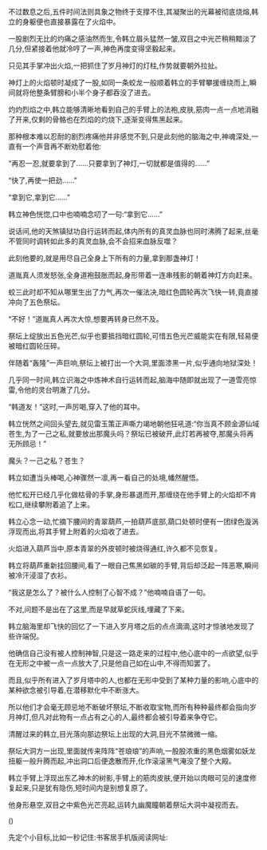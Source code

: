 
不过数息之后,五件时间法则具象之物终于支撑不住,其凝聚出的光幕被彻底烧熔,韩立的身躯便也直接暴露在了火焰中。

一股剧烈无比的灼痛之感油然而生,令韩立眉头猛然一皱,双目之中光芒稍稍黯淡了几分,但紧接着他就冷哼了一声,神色再度变得坚毅起来。

只见其手掌冲出火焰,一把抓住了岁月神灯的灯柱,作势就要朝外拉扯。

神灯上的火焰顿时凝成了一股,如同一条蛟龙一般顺着韩立的手臂攀援缠绕而上,瞬间就将他整条臂膀和小半个身子都吞没了进去。

灼灼烈焰之中,韩立能够清晰地看到自己的手臂上的法袍,皮肤,筋肉一点一点地消融了开来,仅剩的骨骼也在烈焰的灼烧下,逐渐变得焦黑起来。

那种根本难以忍耐的剧烈疼痛他并非感觉不到,只是此刻他的脑海之中,神魂深处,一直有一个声音再不断劝慰着他:

“再忍一忍,就要拿到了……只要拿到了神灯,一切就都是值得的……”

“快了,再使一把劲……”

“拿到它,拿到它……”

韩立神色恍惚,口中也喃喃念叨了一句:“拿到它……”

说话间,他的天煞镇狱功自行运转而起,体内所有的真灵血脉也同时沸腾了起来,丝毫不管同时调转如此多的真灵血脉,会不会招来血脉反噬？

此刻他要的,就是用尽自己全身上下所有的力量,拿到那盏神灯！

道胤真人须发怒张,全身道袍鼓胀而起,身形带着一连串残影的朝着神灯方向赶来。

蛟三此时却不知从哪里生出了力气,再次一催法决,暗红色圆轮再次飞快一转,竟直接冲向了五色祭坛。

“不好！”道胤真人再次大惊,想要再转身已然不及。

祭坛上绽放出五色光芒,似乎也要抵挡暗红圆轮,可惜五色光芒威能实在有限,轻易便被暗红圆轮压碎。

伴随着“轰隆”一声巨响,祭坛上被打出一个大洞,里面漆黑一片,似乎通向地狱深处！

几乎同一时间,韩立识海之中炼神术自行运转而起,脑海中随即就出现了一道雪亮惊雷,令他的灵台明澈了几分。

“韩道友！”这时,一声厉喝,穿入了他的耳中。

韩立恍然之间回头望去,就见雷玉策正声嘶力竭地朝他狂吼道:“你当真不顾金源仙域苍生,为了一己之私,就要放出那魔头吗？祭坛已被破开,此灯若再被夺,那魔头将再无所顾忌！”

魔头？一己之私？苍生？

韩立如遭当头棒喝,心神骤然一凛,再一看自己的处境,幡然醒悟。

他忙松开已经几乎化做枯骨的手掌,身形暴退而开,那缠绕在他手臂上的火焰却不肯松口,继续攀附着追了上来。

韩立心念一动,忙摘下腰间的青翠葫芦,一拍葫芦底部,葫口处顿时便有一团绿色漩涡浮现而出,将其手臂上附着的火焰收了进去。

火焰进入葫芦当中,原本青翠的外皮顿时被烧得通红,许久都不见恢复。

韩立将葫芦重新挂回腰间,看了一眼自己焦黑如碳的手臂,背后却泛起一阵恶寒,瞬间被冷汗浸湿了衣衫。

“我这是怎么了？被什么人控制了心智不成？”他喃喃自语了一句。

不对,问题不是出在了这里,而是早就草蛇灰线,埋藏了下来。

韩立脑海里却飞快的回忆了一下进入岁月塔之后的点点滴滴,这时才惊骇地发现了些许端倪。

他确信自己没有被人控制神智,只是这一路走来的过程中,他心底中的一点欲望,似乎在无形之中被一点一点放大了,只是他自己如在山中,不得而知罢了。

而且,似乎所有进入了岁月塔中的人,也都在无形中受到了某种力量的影响,心底中的某种欲念被引导着,在潜移默化中不断涨大。

所以他们才会毫无顾忌地不断破坏祭坛,不断收取宝物,而所有种种最终都会指向岁月神灯,但凡对此物有一点占有之心的人,最终都会被引导着来争夺它。

清醒过来的韩立,目光落向那边祭坛上出现的大洞,目光不禁微微一缩。

祭坛大洞方一出现,里面就传来阵阵“苍琅琅”的声响,一股股浓重的黑色烟雾如妖龙扭躯一般升腾而起,冲出洞口后便逸散而开,化作滚滚黑气淹没了整个大殿。

韩立手臂上浮现出东乙神木的树影,手臂上的筋肉皮肤,便开始以肉眼可见的速度修复起来,只是犹有隐伤,短时间内是别想复原了。

他身形悬空,双目之中紫色光芒亮起,运转九幽魔瞳朝着祭坛大洞中凝视而去。

()

先定个小目标,比如一秒记住:书客居手机版阅读网址: